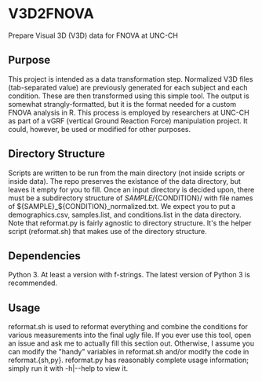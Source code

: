 # V3D2FNOVA
Prepare Visual 3D (V3D) data for FNOVA at UNC-CH

## Purpose
This project is intended as a data transformation step. Normalized V3D files (tab-separated value) are previously generated for each subject and each condition. These are then transformed using this simple tool. The output is somewhat strangly-formatted, but it is the format needed for a custom FNOVA analysis in R. This process is employed by researchers at UNC-CH as part of a vGRF (vertical Ground Reaction Force) manipulation project. It could, however, be used or modified for other purposes.

## Directory Structure
Scripts are written to be run from the main directory (not inside scripts or inside data). The repo preserves the existance of the data directory, but leaves it empty for you to fill. Once an input directory is decided upon, there must be a subdirectory structure of ${SAMPLE}/${CONDITION}/ with file names of ${SAMPLE}_${CONDITION}_normalized.txt. We expect you to put a demographics.csv, samples.list, and conditions.list in the data directory. Note that reformat.py is fairly agnostic to directory structure. It's the helper script (reformat.sh) that makes use of the directory structure.

## Dependencies
Python 3. At least a version with f-strings. The latest version of Python 3 is recommended.

## Usage
reformat.sh is used to reformat everything and combine the conditions for various measurements into the final ugly file.
If you ever use this tool, open an issue and ask me to actually fill this section out. Otherwise, I assume you can modify the "handy" variables in reformat.sh and/or modify the code in reformat.{sh,py}. reformat.py has reasonably complete usage information; simply run it with -h|--help to view it.

